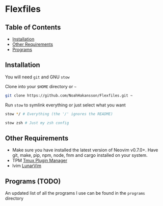 # Flexfiles

## Table of Contents

* [Installation](#Installation)
* [Other Requirements](#Other-Requirements)
* [Programs](#Programs-(TODO))

## Installation

You will need `git` and GNU `stow`

Clone into your `$HOME` directory or `~`

```bash
git clone https://github.com/NoahHakansson/Flexfiles.git ~
```

Run `stow` to symlink everything or just select what you want

```bash
stow */ # Everything (the '/' ignores the README)
```

```bash
stow zsh # Just my zsh config
```

## Other Requirements
* Make sure you have installed the latest version of Neovim v0.7.0+. Have git, make, pip, npm, node, fnm and cargo installed on your system.
* TPM [Tmux Plugin Manager](https://github.com/tmux-plugins/tpm)
* lvim [LunarVim](https://www.lunarvim.org/01-installing.html#prerequisites)

## Programs (TODO)

An updated list of all the programs I use can be found in the `programs` directory
